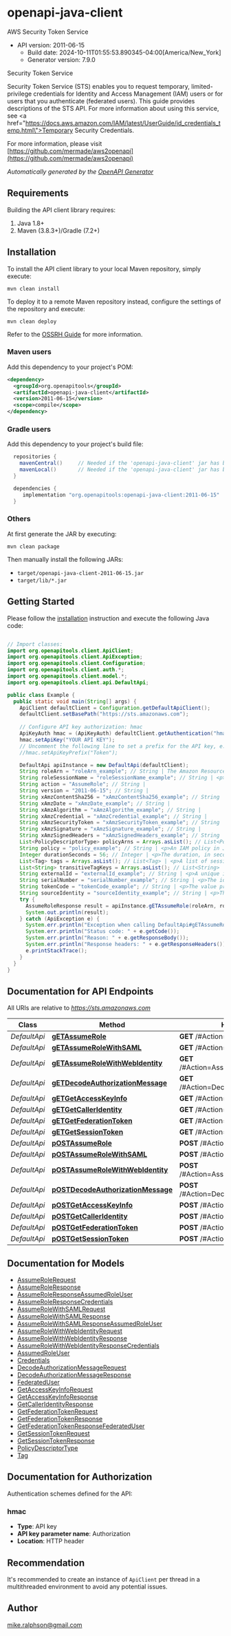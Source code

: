 # openapi-java-client

AWS Security Token Service
- API version: 2011-06-15
  - Build date: 2024-10-11T01:55:53.890345-04:00[America/New_York]
  - Generator version: 7.9.0

<fullname>Security Token Service</fullname> <p>Security Token Service (STS) enables you to request temporary, limited-privilege credentials for Identity and Access Management (IAM) users or for users that you authenticate (federated users). This guide provides descriptions of the STS API. For more information about using this service, see <a href=\"https://docs.aws.amazon.com/IAM/latest/UserGuide/id_credentials_temp.html\">Temporary Security Credentials</a>.</p>

  For more information, please visit [https://github.com/mermade/aws2openapi](https://github.com/mermade/aws2openapi)

*Automatically generated by the [OpenAPI Generator](https://openapi-generator.tech)*


## Requirements

Building the API client library requires:
1. Java 1.8+
2. Maven (3.8.3+)/Gradle (7.2+)

## Installation

To install the API client library to your local Maven repository, simply execute:

```shell
mvn clean install
```

To deploy it to a remote Maven repository instead, configure the settings of the repository and execute:

```shell
mvn clean deploy
```

Refer to the [OSSRH Guide](http://central.sonatype.org/pages/ossrh-guide.html) for more information.

### Maven users

Add this dependency to your project's POM:

```xml
<dependency>
  <groupId>org.openapitools</groupId>
  <artifactId>openapi-java-client</artifactId>
  <version>2011-06-15</version>
  <scope>compile</scope>
</dependency>
```

### Gradle users

Add this dependency to your project's build file:

```groovy
  repositories {
    mavenCentral()     // Needed if the 'openapi-java-client' jar has been published to maven central.
    mavenLocal()       // Needed if the 'openapi-java-client' jar has been published to the local maven repo.
  }

  dependencies {
     implementation "org.openapitools:openapi-java-client:2011-06-15"
  }
```

### Others

At first generate the JAR by executing:

```shell
mvn clean package
```

Then manually install the following JARs:

* `target/openapi-java-client-2011-06-15.jar`
* `target/lib/*.jar`

## Getting Started

Please follow the [installation](#installation) instruction and execute the following Java code:

```java

// Import classes:
import org.openapitools.client.ApiClient;
import org.openapitools.client.ApiException;
import org.openapitools.client.Configuration;
import org.openapitools.client.auth.*;
import org.openapitools.client.model.*;
import org.openapitools.client.api.DefaultApi;

public class Example {
  public static void main(String[] args) {
    ApiClient defaultClient = Configuration.getDefaultApiClient();
    defaultClient.setBasePath("https://sts.amazonaws.com");
    
    // Configure API key authorization: hmac
    ApiKeyAuth hmac = (ApiKeyAuth) defaultClient.getAuthentication("hmac");
    hmac.setApiKey("YOUR API KEY");
    // Uncomment the following line to set a prefix for the API key, e.g. "Token" (defaults to null)
    //hmac.setApiKeyPrefix("Token");

    DefaultApi apiInstance = new DefaultApi(defaultClient);
    String roleArn = "roleArn_example"; // String | The Amazon Resource Name (ARN) of the role to assume.
    String roleSessionName = "roleSessionName_example"; // String | <p>An identifier for the assumed role session.</p> <p>Use the role session name to uniquely identify a session when the same role is assumed by different principals or for different reasons. In cross-account scenarios, the role session name is visible to, and can be logged by the account that owns the role. The role session name is also used in the ARN of the assumed role principal. This means that subsequent cross-account API requests that use the temporary security credentials will expose the role session name to the external account in their CloudTrail logs.</p> <p>The regex used to validate this parameter is a string of characters consisting of upper- and lower-case alphanumeric characters with no spaces. You can also include underscores or any of the following characters: =,.@-</p>
    String action = "AssumeRole"; // String | 
    String version = "2011-06-15"; // String | 
    String xAmzContentSha256 = "xAmzContentSha256_example"; // String | 
    String xAmzDate = "xAmzDate_example"; // String | 
    String xAmzAlgorithm = "xAmzAlgorithm_example"; // String | 
    String xAmzCredential = "xAmzCredential_example"; // String | 
    String xAmzSecurityToken = "xAmzSecurityToken_example"; // String | 
    String xAmzSignature = "xAmzSignature_example"; // String | 
    String xAmzSignedHeaders = "xAmzSignedHeaders_example"; // String | 
    List<PolicyDescriptorType> policyArns = Arrays.asList(); // List<PolicyDescriptorType> | <p>The Amazon Resource Names (ARNs) of the IAM managed policies that you want to use as managed session policies. The policies must exist in the same account as the role.</p> <p>This parameter is optional. You can provide up to 10 managed policy ARNs. However, the plaintext that you use for both inline and managed session policies can't exceed 2,048 characters. For more information about ARNs, see <a href=\"https://docs.aws.amazon.com/general/latest/gr/aws-arns-and-namespaces.html\">Amazon Resource Names (ARNs) and Amazon Web Services Service Namespaces</a> in the Amazon Web Services General Reference.</p> <note> <p>An Amazon Web Services conversion compresses the passed inline session policy, managed policy ARNs, and session tags into a packed binary format that has a separate limit. Your request can fail for this limit even if your plaintext meets the other requirements. The <code>PackedPolicySize</code> response element indicates by percentage how close the policies and tags for your request are to the upper size limit.</p> </note> <p>Passing policies to this operation returns new temporary credentials. The resulting session's permissions are the intersection of the role's identity-based policy and the session policies. You can use the role's temporary credentials in subsequent Amazon Web Services API calls to access resources in the account that owns the role. You cannot use session policies to grant more permissions than those allowed by the identity-based policy of the role that is being assumed. For more information, see <a href=\"https://docs.aws.amazon.com/IAM/latest/UserGuide/access_policies.html#policies_session\">Session Policies</a> in the <i>IAM User Guide</i>.</p>
    String policy = "policy_example"; // String | <p>An IAM policy in JSON format that you want to use as an inline session policy.</p> <p>This parameter is optional. Passing policies to this operation returns new temporary credentials. The resulting session's permissions are the intersection of the role's identity-based policy and the session policies. You can use the role's temporary credentials in subsequent Amazon Web Services API calls to access resources in the account that owns the role. You cannot use session policies to grant more permissions than those allowed by the identity-based policy of the role that is being assumed. For more information, see <a href=\"https://docs.aws.amazon.com/IAM/latest/UserGuide/access_policies.html#policies_session\">Session Policies</a> in the <i>IAM User Guide</i>.</p> <p>The plaintext that you use for both inline and managed session policies can't exceed 2,048 characters. The JSON policy characters can be any ASCII character from the space character to the end of the valid character list (\\u0020 through \\u00FF). It can also include the tab (\\u0009), linefeed (\\u000A), and carriage return (\\u000D) characters.</p> <note> <p>An Amazon Web Services conversion compresses the passed inline session policy, managed policy ARNs, and session tags into a packed binary format that has a separate limit. Your request can fail for this limit even if your plaintext meets the other requirements. The <code>PackedPolicySize</code> response element indicates by percentage how close the policies and tags for your request are to the upper size limit.</p> </note>
    Integer durationSeconds = 56; // Integer | <p>The duration, in seconds, of the role session. The value specified can range from 900 seconds (15 minutes) up to the maximum session duration set for the role. The maximum session duration setting can have a value from 1 hour to 12 hours. If you specify a value higher than this setting or the administrator setting (whichever is lower), the operation fails. For example, if you specify a session duration of 12 hours, but your administrator set the maximum session duration to 6 hours, your operation fails. </p> <p>Role chaining limits your Amazon Web Services CLI or Amazon Web Services API role session to a maximum of one hour. When you use the <code>AssumeRole</code> API operation to assume a role, you can specify the duration of your role session with the <code>DurationSeconds</code> parameter. You can specify a parameter value of up to 43200 seconds (12 hours), depending on the maximum session duration setting for your role. However, if you assume a role using role chaining and provide a <code>DurationSeconds</code> parameter value greater than one hour, the operation fails. To learn how to view the maximum value for your role, see <a href=\"https://docs.aws.amazon.com/IAM/latest/UserGuide/id_roles_use.html#id_roles_use_view-role-max-session\">View the Maximum Session Duration Setting for a Role</a> in the <i>IAM User Guide</i>.</p> <p>By default, the value is set to <code>3600</code> seconds. </p> <note> <p>The <code>DurationSeconds</code> parameter is separate from the duration of a console session that you might request using the returned credentials. The request to the federation endpoint for a console sign-in token takes a <code>SessionDuration</code> parameter that specifies the maximum length of the console session. For more information, see <a href=\"https://docs.aws.amazon.com/IAM/latest/UserGuide/id_roles_providers_enable-console-custom-url.html\">Creating a URL that Enables Federated Users to Access the Amazon Web Services Management Console</a> in the <i>IAM User Guide</i>.</p> </note>
    List<Tag> tags = Arrays.asList(); // List<Tag> | <p>A list of session tags that you want to pass. Each session tag consists of a key name and an associated value. For more information about session tags, see <a href=\"https://docs.aws.amazon.com/IAM/latest/UserGuide/id_session-tags.html\">Tagging Amazon Web Services STS Sessions</a> in the <i>IAM User Guide</i>.</p> <p>This parameter is optional. You can pass up to 50 session tags. The plaintext session tag keys can’t exceed 128 characters, and the values can’t exceed 256 characters. For these and additional limits, see <a href=\"https://docs.aws.amazon.com/IAM/latest/UserGuide/reference_iam-limits.html#reference_iam-limits-entity-length\">IAM and STS Character Limits</a> in the <i>IAM User Guide</i>.</p> <note> <p>An Amazon Web Services conversion compresses the passed inline session policy, managed policy ARNs, and session tags into a packed binary format that has a separate limit. Your request can fail for this limit even if your plaintext meets the other requirements. The <code>PackedPolicySize</code> response element indicates by percentage how close the policies and tags for your request are to the upper size limit.</p> </note> <p>You can pass a session tag with the same key as a tag that is already attached to the role. When you do, session tags override a role tag with the same key. </p> <p>Tag key–value pairs are not case sensitive, but case is preserved. This means that you cannot have separate <code>Department</code> and <code>department</code> tag keys. Assume that the role has the <code>Department</code>=<code>Marketing</code> tag and you pass the <code>department</code>=<code>engineering</code> session tag. <code>Department</code> and <code>department</code> are not saved as separate tags, and the session tag passed in the request takes precedence over the role tag.</p> <p>Additionally, if you used temporary credentials to perform this operation, the new session inherits any transitive session tags from the calling session. If you pass a session tag with the same key as an inherited tag, the operation fails. To view the inherited tags for a session, see the CloudTrail logs. For more information, see <a href=\"https://docs.aws.amazon.com/IAM/latest/UserGuide/id_session-tags.html#id_session-tags_ctlogs\">Viewing Session Tags in CloudTrail</a> in the <i>IAM User Guide</i>.</p>
    List<String> transitiveTagKeys = Arrays.asList(); // List<String> | <p>A list of keys for session tags that you want to set as transitive. If you set a tag key as transitive, the corresponding key and value passes to subsequent sessions in a role chain. For more information, see <a href=\"https://docs.aws.amazon.com/IAM/latest/UserGuide/id_session-tags.html#id_session-tags_role-chaining\">Chaining Roles with Session Tags</a> in the <i>IAM User Guide</i>.</p> <p>This parameter is optional. When you set session tags as transitive, the session policy and session tags packed binary limit is not affected.</p> <p>If you choose not to specify a transitive tag key, then no tags are passed from this session to any subsequent sessions.</p>
    String externalId = "externalId_example"; // String | <p>A unique identifier that might be required when you assume a role in another account. If the administrator of the account to which the role belongs provided you with an external ID, then provide that value in the <code>ExternalId</code> parameter. This value can be any string, such as a passphrase or account number. A cross-account role is usually set up to trust everyone in an account. Therefore, the administrator of the trusting account might send an external ID to the administrator of the trusted account. That way, only someone with the ID can assume the role, rather than everyone in the account. For more information about the external ID, see <a href=\"https://docs.aws.amazon.com/IAM/latest/UserGuide/id_roles_create_for-user_externalid.html\">How to Use an External ID When Granting Access to Your Amazon Web Services Resources to a Third Party</a> in the <i>IAM User Guide</i>.</p> <p>The regex used to validate this parameter is a string of characters consisting of upper- and lower-case alphanumeric characters with no spaces. You can also include underscores or any of the following characters: =,.@:/-</p>
    String serialNumber = "serialNumber_example"; // String | <p>The identification number of the MFA device that is associated with the user who is making the <code>AssumeRole</code> call. Specify this value if the trust policy of the role being assumed includes a condition that requires MFA authentication. The value is either the serial number for a hardware device (such as <code>GAHT12345678</code>) or an Amazon Resource Name (ARN) for a virtual device (such as <code>arn:aws:iam::123456789012:mfa/user</code>).</p> <p>The regex used to validate this parameter is a string of characters consisting of upper- and lower-case alphanumeric characters with no spaces. You can also include underscores or any of the following characters: =,.@-</p>
    String tokenCode = "tokenCode_example"; // String | <p>The value provided by the MFA device, if the trust policy of the role being assumed requires MFA. (In other words, if the policy includes a condition that tests for MFA). If the role being assumed requires MFA and if the <code>TokenCode</code> value is missing or expired, the <code>AssumeRole</code> call returns an \"access denied\" error.</p> <p>The format for this parameter, as described by its regex pattern, is a sequence of six numeric digits.</p>
    String sourceIdentity = "sourceIdentity_example"; // String | <p>The source identity specified by the principal that is calling the <code>AssumeRole</code> operation.</p> <p>You can require users to specify a source identity when they assume a role. You do this by using the <code>sts:SourceIdentity</code> condition key in a role trust policy. You can use source identity information in CloudTrail logs to determine who took actions with a role. You can use the <code>aws:SourceIdentity</code> condition key to further control access to Amazon Web Services resources based on the value of source identity. For more information about using source identity, see <a href=\"https://docs.aws.amazon.com/IAM/latest/UserGuide/id_credentials_temp_control-access_monitor.html\">Monitor and control actions taken with assumed roles</a> in the <i>IAM User Guide</i>.</p> <p>The regex used to validate this parameter is a string of characters consisting of upper- and lower-case alphanumeric characters with no spaces. You can also include underscores or any of the following characters: =,.@-. You cannot use a value that begins with the text <code>aws:</code>. This prefix is reserved for Amazon Web Services internal use.</p>
    try {
      AssumeRoleResponse result = apiInstance.gETAssumeRole(roleArn, roleSessionName, action, version, xAmzContentSha256, xAmzDate, xAmzAlgorithm, xAmzCredential, xAmzSecurityToken, xAmzSignature, xAmzSignedHeaders, policyArns, policy, durationSeconds, tags, transitiveTagKeys, externalId, serialNumber, tokenCode, sourceIdentity);
      System.out.println(result);
    } catch (ApiException e) {
      System.err.println("Exception when calling DefaultApi#gETAssumeRole");
      System.err.println("Status code: " + e.getCode());
      System.err.println("Reason: " + e.getResponseBody());
      System.err.println("Response headers: " + e.getResponseHeaders());
      e.printStackTrace();
    }
  }
}

```

## Documentation for API Endpoints

All URIs are relative to *https://sts.amazonaws.com*

Class | Method | HTTP request | Description
------------ | ------------- | ------------- | -------------
*DefaultApi* | [**gETAssumeRole**](docs/DefaultApi.md#gETAssumeRole) | **GET** /#Action&#x3D;AssumeRole | 
*DefaultApi* | [**gETAssumeRoleWithSAML**](docs/DefaultApi.md#gETAssumeRoleWithSAML) | **GET** /#Action&#x3D;AssumeRoleWithSAML | 
*DefaultApi* | [**gETAssumeRoleWithWebIdentity**](docs/DefaultApi.md#gETAssumeRoleWithWebIdentity) | **GET** /#Action&#x3D;AssumeRoleWithWebIdentity | 
*DefaultApi* | [**gETDecodeAuthorizationMessage**](docs/DefaultApi.md#gETDecodeAuthorizationMessage) | **GET** /#Action&#x3D;DecodeAuthorizationMessage | 
*DefaultApi* | [**gETGetAccessKeyInfo**](docs/DefaultApi.md#gETGetAccessKeyInfo) | **GET** /#Action&#x3D;GetAccessKeyInfo | 
*DefaultApi* | [**gETGetCallerIdentity**](docs/DefaultApi.md#gETGetCallerIdentity) | **GET** /#Action&#x3D;GetCallerIdentity | 
*DefaultApi* | [**gETGetFederationToken**](docs/DefaultApi.md#gETGetFederationToken) | **GET** /#Action&#x3D;GetFederationToken | 
*DefaultApi* | [**gETGetSessionToken**](docs/DefaultApi.md#gETGetSessionToken) | **GET** /#Action&#x3D;GetSessionToken | 
*DefaultApi* | [**pOSTAssumeRole**](docs/DefaultApi.md#pOSTAssumeRole) | **POST** /#Action&#x3D;AssumeRole | 
*DefaultApi* | [**pOSTAssumeRoleWithSAML**](docs/DefaultApi.md#pOSTAssumeRoleWithSAML) | **POST** /#Action&#x3D;AssumeRoleWithSAML | 
*DefaultApi* | [**pOSTAssumeRoleWithWebIdentity**](docs/DefaultApi.md#pOSTAssumeRoleWithWebIdentity) | **POST** /#Action&#x3D;AssumeRoleWithWebIdentity | 
*DefaultApi* | [**pOSTDecodeAuthorizationMessage**](docs/DefaultApi.md#pOSTDecodeAuthorizationMessage) | **POST** /#Action&#x3D;DecodeAuthorizationMessage | 
*DefaultApi* | [**pOSTGetAccessKeyInfo**](docs/DefaultApi.md#pOSTGetAccessKeyInfo) | **POST** /#Action&#x3D;GetAccessKeyInfo | 
*DefaultApi* | [**pOSTGetCallerIdentity**](docs/DefaultApi.md#pOSTGetCallerIdentity) | **POST** /#Action&#x3D;GetCallerIdentity | 
*DefaultApi* | [**pOSTGetFederationToken**](docs/DefaultApi.md#pOSTGetFederationToken) | **POST** /#Action&#x3D;GetFederationToken | 
*DefaultApi* | [**pOSTGetSessionToken**](docs/DefaultApi.md#pOSTGetSessionToken) | **POST** /#Action&#x3D;GetSessionToken | 


## Documentation for Models

 - [AssumeRoleRequest](docs/AssumeRoleRequest.md)
 - [AssumeRoleResponse](docs/AssumeRoleResponse.md)
 - [AssumeRoleResponseAssumedRoleUser](docs/AssumeRoleResponseAssumedRoleUser.md)
 - [AssumeRoleResponseCredentials](docs/AssumeRoleResponseCredentials.md)
 - [AssumeRoleWithSAMLRequest](docs/AssumeRoleWithSAMLRequest.md)
 - [AssumeRoleWithSAMLResponse](docs/AssumeRoleWithSAMLResponse.md)
 - [AssumeRoleWithSAMLResponseAssumedRoleUser](docs/AssumeRoleWithSAMLResponseAssumedRoleUser.md)
 - [AssumeRoleWithWebIdentityRequest](docs/AssumeRoleWithWebIdentityRequest.md)
 - [AssumeRoleWithWebIdentityResponse](docs/AssumeRoleWithWebIdentityResponse.md)
 - [AssumeRoleWithWebIdentityResponseCredentials](docs/AssumeRoleWithWebIdentityResponseCredentials.md)
 - [AssumedRoleUser](docs/AssumedRoleUser.md)
 - [Credentials](docs/Credentials.md)
 - [DecodeAuthorizationMessageRequest](docs/DecodeAuthorizationMessageRequest.md)
 - [DecodeAuthorizationMessageResponse](docs/DecodeAuthorizationMessageResponse.md)
 - [FederatedUser](docs/FederatedUser.md)
 - [GetAccessKeyInfoRequest](docs/GetAccessKeyInfoRequest.md)
 - [GetAccessKeyInfoResponse](docs/GetAccessKeyInfoResponse.md)
 - [GetCallerIdentityResponse](docs/GetCallerIdentityResponse.md)
 - [GetFederationTokenRequest](docs/GetFederationTokenRequest.md)
 - [GetFederationTokenResponse](docs/GetFederationTokenResponse.md)
 - [GetFederationTokenResponseFederatedUser](docs/GetFederationTokenResponseFederatedUser.md)
 - [GetSessionTokenRequest](docs/GetSessionTokenRequest.md)
 - [GetSessionTokenResponse](docs/GetSessionTokenResponse.md)
 - [PolicyDescriptorType](docs/PolicyDescriptorType.md)
 - [Tag](docs/Tag.md)


<a id="documentation-for-authorization"></a>
## Documentation for Authorization


Authentication schemes defined for the API:
<a id="hmac"></a>
### hmac

- **Type**: API key
- **API key parameter name**: Authorization
- **Location**: HTTP header


## Recommendation

It's recommended to create an instance of `ApiClient` per thread in a multithreaded environment to avoid any potential issues.

## Author

mike.ralphson@gmail.com

